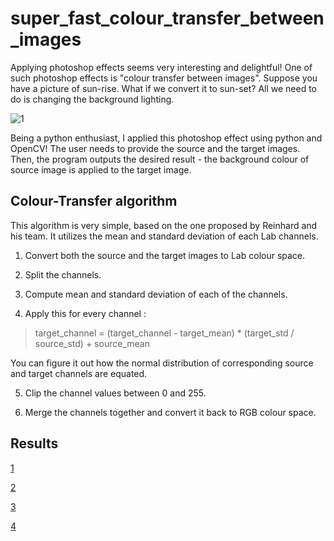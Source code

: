 # super_fast_colour_transfer_between_images

Applying photoshop effects seems very interesting and delightful! One of such photoshop effects is "colour transfer between images". Suppose you have a picture of sun-rise. What if we convert it to sun-set? All we need to do is changing the background lighting.


![1](images/trial1.jpg)


Being a python enthusiast, I applied this photoshop effect using python and OpenCV! The user needs to provide the source and the target images. Then, the program outputs the desired result - the background colour of source image is applied to the target image.


## Colour-Transfer algorithm

This algorithm is very simple, based on the one proposed by Reinhard and his team. It utilizes the mean and standard deviation of each Lab channels.

1. Convert both the source and the target images to Lab colour space.


2. Split the channels.


3. Compute mean and standard deviation of each of the channels.


4. Apply this for every channel :
> target_channel = (target_channel - target_mean) * (target_std / source_std) + source_mean

You can figure it out how the normal distribution of corresponding source and target channels are equated.


5. Clip the channel values between 0 and 255.


6. Merge the channels together and convert it back to RGB colour space.


## Results

[1](images/IMG1.jpg)


[2](images/IMG2.jpg)


[3](images/IMG3.jpg)


[4](images/IMG4.jpg)
